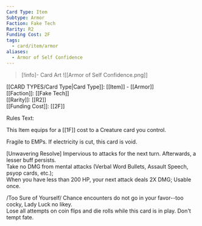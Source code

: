 ```yaml
---
Card Type: Item
Subtype: Armor
Faction: Fake Tech
Rarity: R2
Funding Cost: 2F
tags:
  - card/item/armor
aliases:
  - Armor of Self Confidence
---
```

> [!info]- Card Art
> ![[Armor of Self Confidence.png]]

[[CARD TYPES/Card Type|Card Type]]: [[Item]] - [[Armor]]  
[[Faction]]: [[Fake Tech]]  
[[Rarity]]: [[R2]]  
[[Funding Cost]]: [[2F]]  

Rules Text:  

This Item equips for a [[1F]] cost to a Creature card you control.  

Fragile to EMPs. If electricity is cut, this card is void.  

[Unwavering Resolve] Impervious to attacks for the next turn. Afterwards, a lesser buff persists.  
Take no DMG from mental attacks (Verbal Word Bullets, Assault Speech, psyop cards, etc.);  
When you have less than 200 HP, your next attack deals 2X DMG;
Usable once.  

/Too Sure of Yourself/ Chance encounters do not go in your favor--too cocky, Lady Luck no likey.  
Lose all attempts on coin flips and die rolls while this card is in play. Don't tempt fate.  